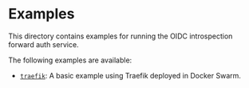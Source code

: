 # Examples

This directory contains examples for running the OIDC introspection forward auth service.

The following examples are available:

* [`traefik`](traefik/): A basic example using Traefik deployed in Docker Swarm.
